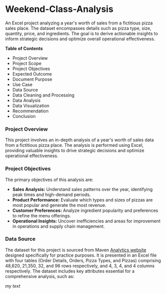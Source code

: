 # Weekend-Class-Analysis

An Excel project analyzing a year's worth of sales from a fictitious pizza sales place. The dataset encompasses details such as pizza type, size, quantity, price, and ingredients. The goal is to derive actionable insights to inform strategic decisions and optimize overall operational effectiveness.

**Table of Contents**
- Project Overview
- Project Scope
- Project Objectives
- Expected Outcome
- Document Purpose
- Use Case
- Data Source
- Data Cleaning and Processing
- Data Analysis
- Data Visualization
- Recommendation
- Conclusion

### Project Overview
This project involves an in-depth analysis of a year's worth of sales data from a fictitious pizza place. The analysis is performed using Excel, providing valuable insights to drive strategic decisions and optimize operational effectiveness.

### Project Objectives
The primary objectives of this analysis are:
- **Sales Analysis:** Understand sales patterns over the year, identifying peak times and high-demand periods.
- **Product Performance:** Evaluate which types and sizes of pizzas are most popular and generate the most revenue.
- **Customer Preferences:** Analyze ingredient popularity and preferences to refine the menu offerings.
- **Operational Insights:** Uncover inefficiencies and areas for improvement in operations and supply chain management.

### Data Source
The dataset for this project is sourced from Maven [Analytics website](https://app.mavenanalytics.io/datasets?dataStructure=Multiple+tables&accessType=open&search=pizz) designed specifically for practice purposes. It is presented in an Excel file with four tables (Order Details, Orders, Pizza Types, and Pizzas) comprising 48,620, 21,350, 32, and 96 rows respectively, and 4, 3, 4, and 4 columns respectively. The dataset includes key attributes essential for a comprehensive analysis, such as:

_my text_

